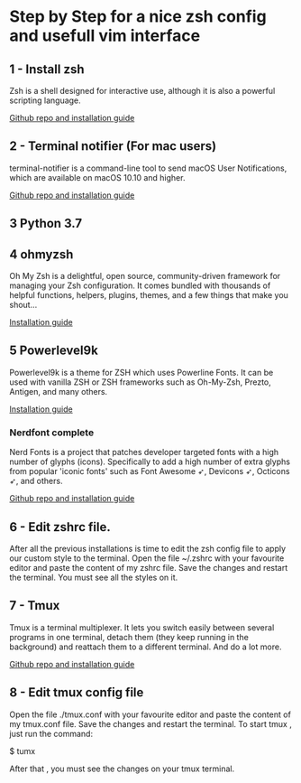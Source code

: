 # Step by Step for a nice zsh config and usefull vim interface


## 1 - Install zsh
Zsh is a shell designed for interactive use, although it is also a powerful scripting language.

[Github repo and installation guide](https://github.com/ohmyzsh/ohmyzsh/wiki/Installing-ZSH)

## 2 - Terminal notifier (For mac users)
terminal-notifier is a command-line tool to send macOS User Notifications, which are available on macOS 10.10 and higher.
 
[Github repo and installation guide](https://github.com/julienXX/terminal-notifier)

## 3 Python 3.7

## 4 ohmyzsh
Oh My Zsh is a delightful, open source, community-driven framework for managing your Zsh configuration. It comes bundled with thousands of helpful functions, helpers, plugins, themes, and a few things that make you shout...

[Installation guide](https://ohmyz.sh/)


## 5 Powerlevel9k
Powerlevel9k is a theme for ZSH which uses Powerline Fonts. It can be used with vanilla ZSH or ZSH frameworks such as Oh-My-Zsh, Prezto, Antigen, and many others.

[Installation guide](https://github.com/Powerlevel9k/powerlevel9k)

### Nerdfont complete
Nerd Fonts is a project that patches developer targeted fonts with a high number of glyphs (icons). Specifically to add a high number of extra glyphs from popular 'iconic fonts' such as Font Awesome ➶, Devicons ➶, Octicons ➶, and others.

[Github repo and installation guide](https://github.com/ryanoasis/nerd-fonts)


## 6 - Edit zshrc file. 

After all the previous installations is time to edit the zsh config file to apply our custom style to the terminal.
Open the file ~/.zshrc with your favourite editor and paste the content of my zshrc file.
Save the changes and restart the terminal. You must see all the styles on it.


## 7 - Tmux
Tmux is a terminal multiplexer. It lets you switch easily between several programs in one terminal, detach them (they keep running in the background) and reattach them to a different terminal. And do a lot more.

[Github repo and installation guide](https://github.com/tmux/tmux/wiki)

## 8 - Edit tmux config file

Open the file ./tmux.conf with your favourite editor and paste the content of my tmux.conf file.
Save the changes and restart the terminal.
To start tmux , just run the command:

$ tumx

After that , you must see the changes on your tmux terminal.




